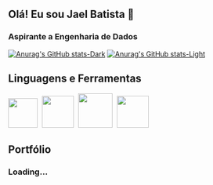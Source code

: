 ## Olá! Eu sou Jael Batista 👋

### Aspirante a Engenharia de Dados

[![Anurag's GitHub stats-Dark](https://github-readme-stats.vercel.app/api?username=JaelBS&show_icons=true&theme=dark#gh-dark-mode-only)](https://github.com/JaelBS/github-readme-stats#gh-dark-mode-only)
[![Anurag's GitHub stats-Light](https://github-readme-stats.vercel.app/api?username=JaelBS&show_icons=true&theme=default#gh-light-mode-only)](https://github.com/JaelBS/github-readme-stats#gh-light-mode-only)

## Linguagens e Ferramentas

<div>
    <img src="https://cdn.jsdelivr.net/gh/devicons/devicon/icons/python/python-plain-wordmark.svg" height="60px" />
    <span style="margin:5px">
    <img src="https://cdn.jsdelivr.net/gh/devicons/devicon/icons/amazonwebservices/amazonwebservices-plain-wordmark.svg" height="65px" />
    <span style="margin:5px">
    <img src="https://cdn.jsdelivr.net/gh/devicons/devicon/icons/git/git-plain-wordmark.svg" height="70px" />
    <span style="margin:5px">
    <img src="https://cdn.jsdelivr.net/gh/devicons/devicon/icons/github/github-original-wordmark.svg" height="65px" />
    <span style="margin:5px">
    <!-- <img src="https://cdn.jsdelivr.net/gh/devicons/devicon/icons/docker/docker-original-wordmark.svg" height="65px" />
    <span style="margin:5px"> -->
    <!-- <img src="https://cdn.jsdelivr.net/gh/devicons/devicon/icons/python/python-plain-wordmark.svg" height="60px" />
    <span style="margin:5px"> -->
</div>

## Portfólio
### Loading...

